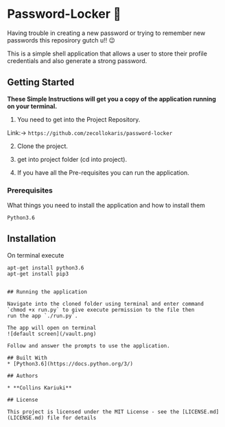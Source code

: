 # Password-Locker :closed_lock_with_key:

Having trouble in creating a new password or trying to remember new passwords this reposirory gutch u!! :wink:

This is a simple shell application that allows a user to store their profile credentials and also generate a strong password.

## Getting Started

**These Simple Instructions will get you a copy of the application running on your terminal.**

1. You need to get into the Project Repository.

Link:-> ```https://github.com/zecollokaris/password-locker```

2. Clone the project.

3. get into project folder (cd into project).

4. If you have all the Pre-requisites you can run the application.


### Prerequisites

What things you need to install the application and how to install them
```
Python3.6
```
## Installation

On terminal execute

```
apt-get install python3.6
apt-get install pip3
```



```

## Running the application

Navigate into the cloned folder using terminal and enter command `chmod +x run.py` to give execute permission to the file then
run the app `./run.py`.

The app will open on terminal
![default screen](/vault.png)

Follow and answer the prompts to use the application.

## Built With
* [Python3.6](https://docs.python.org/3/)

## Authors

* **Collins Kariuki**

## License

This project is licensed under the MIT License - see the [LICENSE.md](LICENSE.md) file for details




